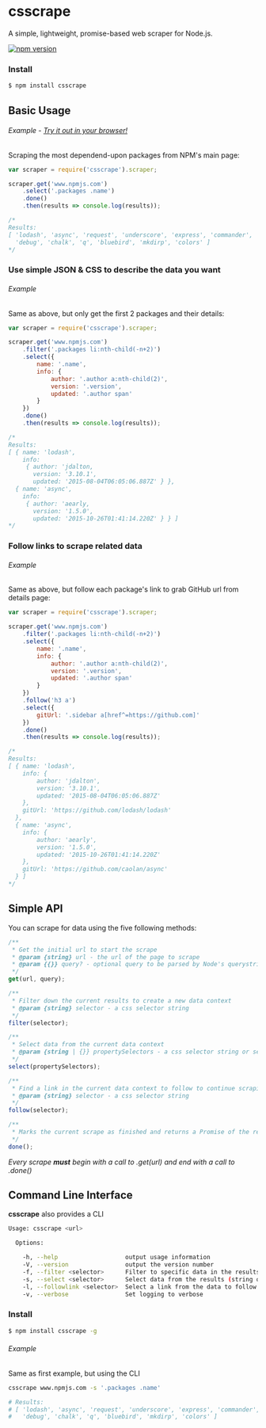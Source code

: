 # csscrape
A simple, lightweight, promise-based web scraper for Node.js.

[![npm version](https://badge.fury.io/js/csscrape.svg)](https://badge.fury.io/js/csscrape)

### Install

```sh
$ npm install csscrape
```

## Basic Usage
###### Example - [Try it out in your browser!](https://tonicdev.com/ryanvanrooyen/csscrape-1)
Scraping the most dependend-upon packages from NPM's main page:

```js
var scraper = require('csscrape').scraper;

scraper.get('www.npmjs.com')
	.select('.packages .name')
	.done()
	.then(results => console.log(results));

/*
Results:
[ 'lodash', 'async', 'request', 'underscore', 'express', 'commander',
  'debug', 'chalk', 'q', 'bluebird', 'mkdirp', 'colors' ]
*/
```


### Use simple JSON & CSS to describe the data you want
###### Example
Same as above, but only get the first 2 packages and their details:

```js
var scraper = require('csscrape').scraper;

scraper.get('www.npmjs.com')
	.filter('.packages li:nth-child(-n+2)')
	.select({
		name: '.name',
		info: {
			author: '.author a:nth-child(2)',
			version: '.version',
			updated: '.author span'
		}
	})
	.done()
	.then(results => console.log(results));

/*
Results:
[ { name: 'lodash',
    info:
     { author: 'jdalton,
       version: '3.10.1',
       updated: '2015-08-04T06:05:06.887Z' } },
  { name: 'async',
    info:
     { author: 'aearly,
       version: '1.5.0',
       updated: '2015-10-26T01:41:14.220Z' } } ]
*/
```


### Follow links to scrape related data
###### Example
Same as above, but follow each package's link to grab GitHub url from details page:

```js
var scraper = require('csscrape').scraper;

scraper.get('www.npmjs.com')
	.filter('.packages li:nth-child(-n+2)')
	.select({
		name: '.name',
		info: {
			author: '.author a:nth-child(2)',
			version: '.version',
			updated: '.author span'
		}
	})
	.follow('h3 a')
	.select({
		gitUrl: '.sidebar a[href^=https://github.com]'
	})
	.done()
	.then(results => console.log(results));

/*
Results:
[ { name: 'lodash',
    info: {
		author: 'jdalton',
    	version: '3.10.1',
    	updated: '2015-08-04T06:05:06.887Z'
	},
    gitUrl: 'https://github.com/lodash/lodash'
  },
  { name: 'async',
    info: {
		author: 'aearly',
    	version: '1.5.0',
    	updated: '2015-10-26T01:41:14.220Z'
	},
    gitUrl: 'https://github.com/caolan/async'
  } ]
*/
```

## Simple API
You can scrape for data using the five following methods:
```js
/**
 * Get the initial url to start the scrape
 * @param {string} url - the url of the page to scrape
 * @param {{}} query? - optional query to be parsed by Node's querystring
 */
get(url, query);

/**
 * Filter down the current results to create a new data context
 * @param {string} selector - a css selector string
 */
filter(selector);

/**
 * Select data from the current data context
 * @param {string | {}} propertySelectors - a css selector string or selector object
 */
select(propertySelectors);

/**
 * Find a link in the current data context to follow to continue scraping
 * @param {string} selector - a css selector string
 */
follow(selector);

/**
 * Marks the current scrape as finished and returns a Promise of the results
 */
done();
```
_Every scrape **must** begin with a call to .get(url) and end with a call to .done()_


## Command Line Interface
**csscrape** also provides a CLI

```sh
Usage: csscrape <url>

  Options:

    -h, --help                   output usage information
    -V, --version                output the version number
    -f, --filter <selector>      Filter to specific data in the results
    -s, --select <selector>      Select data from the results (string or json string)
    -l, --followlink <selector>  Select a link from the data to follow
    -v, --verbose                Set logging to verbose
```

### Install

```sh
$ npm install csscrape -g
```

###### Example
Same as first example, but using the CLI

```sh
csscrape www.npmjs.com -s '.packages .name'

# Results:
# [ 'lodash', 'async', 'request', 'underscore', 'express', 'commander',
#   'debug', 'chalk', 'q', 'bluebird', 'mkdirp', 'colors' ]
```